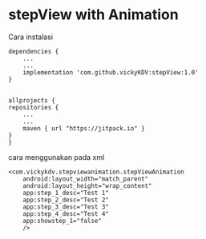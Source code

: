 # stepView with Animation
Cara instalasi


    dependencies {
        ...
        ...
        implementation 'com.github.vickyKDV:stepView:1.0'
    }


    allprojects {
    repositories {
        ...
        ...
        maven { url "https://jitpack.io" }
    }
    }

cara menggunakan pada xml

    <com.vickykdv.stepviewanimation.stepViewAnimation
        android:layout_width="match_parent"
        android:layout_height="wrap_content"
        app:step_1_desc="Test 1"
        app:step_2_desc="Test 2"
        app:step_3_desc="Test 3"
        app:step_4_desc="Test 4"
        app:showstep_1="false"
        />
        
